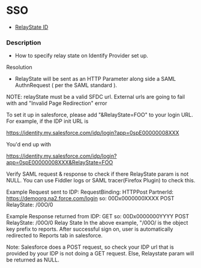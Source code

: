# SSO

* [RelayState ID](https://help.salesforce.com/articleView?id=000176508&type=1)

### Description	
* How to specify relay state on Identify Provider set up.

Resolution	
* RelayState will be sent as an HTTP Parameter along side a SAML AuthnRequest ( per the SAML standard ).

NOTE: relayState must be a valid SFDC url. External urls are going to fail with and "Invalid Page Redirection" error
 
To set it up in salesforce, please add "&RelayState=FOO" to your login URL. For example, if the IDP init URL is 
 
https://identity.my.salesforce.com/idp/login?app=0spE00000008XXX
 
You'd end up with 
 
https://identity.my.salesforce.com/idp/login?app=0spE00000008XXX&RelayState=FOO 

Verify SAML request & response to check if there RelayState param is not NULL. You can use Fiddler logs or SAML tracer(Firefox Plugin) to check this.

Example Request sent to IDP:
RequestBinding: HTTPPost
PartnerId: https://demoorg.na2.force.com/login
so: 00Dx0000000XXXX
POST
RelayState: /00O/0

Example Response returned from IDP:
GET
so: 00Dx0000000YYYY
POST
RelayState: /00O/0
Relay State
In the above example, "/00O/ is the object key prefix to reports. After successful sign on, user is automatically redirected to Reports tab in salesforce.

Note: Salesforce does a POST request, so check your IDP url that is provided by your IDP is not doing a GET request. Else, Relaystate param will be returned as NULL.
